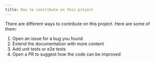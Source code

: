 ```yaml
---
title: How to contribute on this project
---
```


There are different ways to contribute on this project. Here are some of them:

1. Open an issue for a bug you found
2. Extend the documentation with more content
3. Add unit tests or e2e tests
4. Open a PR to suggest how the code can be improved
